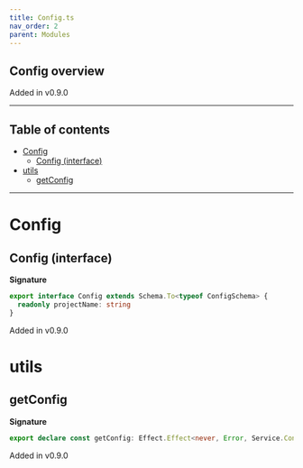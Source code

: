 ```yaml
---
title: Config.ts
nav_order: 2
parent: Modules
---
```


## Config overview

Added in v0.9.0

---

<h2 class="text-delta">Table of contents</h2>

- [Config](#config)
  - [Config (interface)](#config-interface)
- [utils](#utils)
  - [getConfig](#getconfig)

---

# Config

## Config (interface)

**Signature**

```ts
export interface Config extends Schema.To<typeof ConfigSchema> {
  readonly projectName: string
}
```

Added in v0.9.0

# utils

## getConfig

**Signature**

```ts
export declare const getConfig: Effect.Effect<never, Error, Service.Config>
```

Added in v0.9.0
